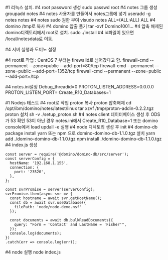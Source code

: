 #1 리눅스 설치.
#4 root password 생성
  sudo passwd root
#4 notes 그룹 생성
  groupadd notes
#4 notes 사용자를 만들어서 notes그룹에 넣기
  useradd -g notes notes
#4 notes sudo 권한 부여
  visudo
  notes ALL=(ALL:ALL) ALL
#4 domino /tmp로 복사
#4 domino 압출 풀기
  tar -xvf Domino1001...
#4 압축 해제된 domino디렉토리에서 root로 설치.
  sudo ./install
#4 id파일이 있으면 /local/notesdata로 이동.

#4 서버 실행과 도미노 설정

#4 root로 작업 : CentOS 7 부터는 firewalld로 넘어갔다고 함.
  firewall-cmd --permanent --zone=public --add-port=80/tcp
  firewall-cmd --permanent --zone=public --add-port=1352/tcp
  firewall-cmd --permanent --zone=public --add-port=<proton port>/tcp

#4 notes.ini설정
  Debug_threadid=0
  PROTON_LISTEN_ADDRESS=0.0.0.0
  PROTON_LISTEN_PORT=<proton port>
  Create_R10_Databases=1


#1 Nodejs 테스트
#4 root로 작업
  proton 복사
  proton 압축해제
    cd /opt/ibm/domino/notes/latest/linux
    tar xzvf /tmp/proton-addin-0.2.2.tgz
  proton 설치
    sh -v ./setup_proton.sh
#4 notes client
  데이터베이스 생성 후  ODS가 53 확인
    53이 아닌 경우 notes.ini에서 Create_R10_Database=1
    또는 domino console에서 load updall <database path> -e 실행
#4 node 디렉토리 생성 후 init
#4 domino-db package install
  yarn 또는 npm 으로 domino-domino-db-1.1.0.tgz 설치
    yarn add ./domino-domino-db-1.1.0.tgz
    npm install ./domino-domino-db-1.1.0.tgz
#4 index.js 생성
~~~
const server = require('@domino/domino-db/src/server');
const serverConfig = {
  hostName: '192.168.1.155',
  connection: {
    port: '23520',
  },
};

const svrPromise = server(serverConfig);
svrPromise.then(async svr => {
  const hostname = await svr.getHostName();
  const db = await svr.useDatabase({
    filePath: 'node/node-demo.nsf'
  });
  
  const documents = await db.bulkReadDocuments({
    query: "Form = 'Contact' and LastName = 'Fisher'",
  });
  console.log(documents);
})
.catch(err => console.log(err));
~~~
#4 node 실행
  node index.js
